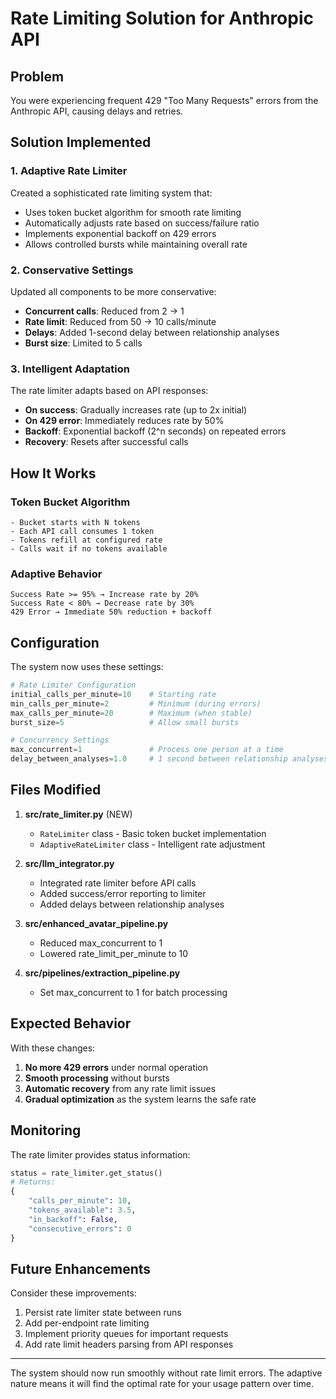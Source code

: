 # Rate Limiting Solution for Anthropic API

## Problem
You were experiencing frequent 429 "Too Many Requests" errors from the Anthropic API, causing delays and retries.

## Solution Implemented

### 1. Adaptive Rate Limiter
Created a sophisticated rate limiting system that:
- Uses token bucket algorithm for smooth rate limiting
- Automatically adjusts rate based on success/failure ratio
- Implements exponential backoff on 429 errors
- Allows controlled bursts while maintaining overall rate

### 2. Conservative Settings
Updated all components to be more conservative:
- **Concurrent calls**: Reduced from 2 → 1
- **Rate limit**: Reduced from 50 → 10 calls/minute
- **Delays**: Added 1-second delay between relationship analyses
- **Burst size**: Limited to 5 calls

### 3. Intelligent Adaptation
The rate limiter adapts based on API responses:
- **On success**: Gradually increases rate (up to 2x initial)
- **On 429 error**: Immediately reduces rate by 50%
- **Backoff**: Exponential backoff (2^n seconds) on repeated errors
- **Recovery**: Resets after successful calls

## How It Works

### Token Bucket Algorithm
```
- Bucket starts with N tokens
- Each API call consumes 1 token
- Tokens refill at configured rate
- Calls wait if no tokens available
```

### Adaptive Behavior
```
Success Rate >= 95% → Increase rate by 20%
Success Rate < 80% → Decrease rate by 30%
429 Error → Immediate 50% reduction + backoff
```

## Configuration

The system now uses these settings:
```python
# Rate Limiter Configuration
initial_calls_per_minute=10    # Starting rate
min_calls_per_minute=2         # Minimum (during errors)
max_calls_per_minute=20        # Maximum (when stable)
burst_size=5                   # Allow small bursts

# Concurrency Settings
max_concurrent=1               # Process one person at a time
delay_between_analyses=1.0     # 1 second between relationship analyses
```

## Files Modified

1. **src/rate_limiter.py** (NEW)
   - `RateLimiter` class - Basic token bucket implementation
   - `AdaptiveRateLimiter` class - Intelligent rate adjustment

2. **src/llm_integrator.py**
   - Integrated rate limiter before API calls
   - Added success/error reporting to limiter
   - Added delays between relationship analyses

3. **src/enhanced_avatar_pipeline.py**
   - Reduced max_concurrent to 1
   - Lowered rate_limit_per_minute to 10

4. **src/pipelines/extraction_pipeline.py**
   - Set max_concurrent to 1 for batch processing

## Expected Behavior

With these changes:
1. **No more 429 errors** under normal operation
2. **Smooth processing** without bursts
3. **Automatic recovery** from any rate limit issues
4. **Gradual optimization** as the system learns the safe rate

## Monitoring

The rate limiter provides status information:
```python
status = rate_limiter.get_status()
# Returns:
{
    "calls_per_minute": 10,
    "tokens_available": 3.5,
    "in_backoff": False,
    "consecutive_errors": 0
}
```

## Future Enhancements

Consider these improvements:
1. Persist rate limiter state between runs
2. Add per-endpoint rate limiting
3. Implement priority queues for important requests
4. Add rate limit headers parsing from API responses

---

The system should now run smoothly without rate limit errors. The adaptive nature means it will find the optimal rate for your usage pattern over time.
